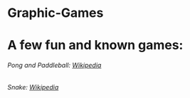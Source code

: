 # Graphic-Games
# A few fun and known games:

###### Pong and Paddleball: [Wikipedia](https://en.wikipedia.org/wiki/Pong)
###### Snake: [Wikipedia](https://en.wikipedia.org/wiki/Snake_(video_game))
